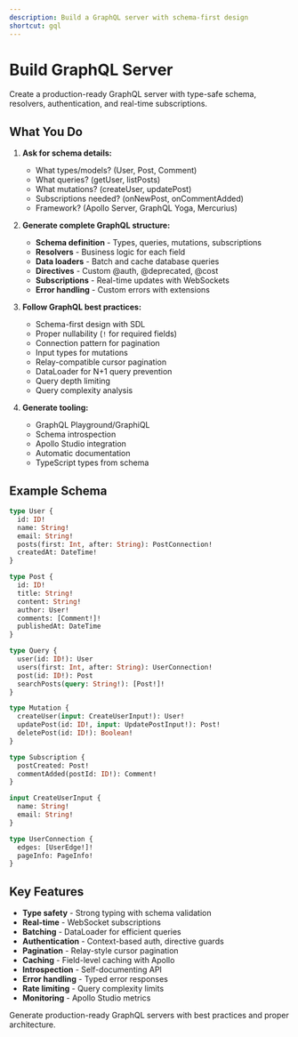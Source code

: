 ```yaml
---
description: Build a GraphQL server with schema-first design
shortcut: gql
---
```


# Build GraphQL Server

Create a production-ready GraphQL server with type-safe schema, resolvers, authentication, and real-time subscriptions.

## What You Do

1. **Ask for schema details:**
   - What types/models? (User, Post, Comment)
   - What queries? (getUser, listPosts)
   - What mutations? (createUser, updatePost)
   - Subscriptions needed? (onNewPost, onCommentAdded)
   - Framework? (Apollo Server, GraphQL Yoga, Mercurius)

2. **Generate complete GraphQL structure:**
   - **Schema definition** - Types, queries, mutations, subscriptions
   - **Resolvers** - Business logic for each field
   - **Data loaders** - Batch and cache database queries
   - **Directives** - Custom @auth, @deprecated, @cost
   - **Subscriptions** - Real-time updates with WebSockets
   - **Error handling** - Custom errors with extensions

3. **Follow GraphQL best practices:**
   - Schema-first design with SDL
   - Proper nullability (`!` for required fields)
   - Connection pattern for pagination
   - Input types for mutations
   - Relay-compatible cursor pagination
   - DataLoader for N+1 query prevention
   - Query depth limiting
   - Query complexity analysis

4. **Generate tooling:**
   - GraphQL Playground/GraphiQL
   - Schema introspection
   - Apollo Studio integration
   - Automatic documentation
   - TypeScript types from schema

## Example Schema

```graphql
type User {
  id: ID!
  name: String!
  email: String!
  posts(first: Int, after: String): PostConnection!
  createdAt: DateTime!
}

type Post {
  id: ID!
  title: String!
  content: String!
  author: User!
  comments: [Comment!]!
  publishedAt: DateTime
}

type Query {
  user(id: ID!): User
  users(first: Int, after: String): UserConnection!
  post(id: ID!): Post
  searchPosts(query: String!): [Post!]!
}

type Mutation {
  createUser(input: CreateUserInput!): User!
  updatePost(id: ID!, input: UpdatePostInput!): Post!
  deletePost(id: ID!): Boolean!
}

type Subscription {
  postCreated: Post!
  commentAdded(postId: ID!): Comment!
}

input CreateUserInput {
  name: String!
  email: String!
}

type UserConnection {
  edges: [UserEdge!]!
  pageInfo: PageInfo!
}
```

## Key Features

- **Type safety** - Strong typing with schema validation
- **Real-time** - WebSocket subscriptions
- **Batching** - DataLoader for efficient queries
- **Authentication** - Context-based auth, directive guards
- **Pagination** - Relay-style cursor pagination
- **Caching** - Field-level caching with Apollo
- **Introspection** - Self-documenting API
- **Error handling** - Typed error responses
- **Rate limiting** - Query complexity limits
- **Monitoring** - Apollo Studio metrics

Generate production-ready GraphQL servers with best practices and proper architecture.
